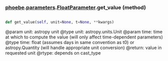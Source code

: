 ### [phoebe](phoebe.md).[parameters](phoebe.parameters.md).[FloatParameter](phoebe.parameters.FloatParameter.md).get_value (method)


```py

def get_value(self, unit=None, t=None, **kwargs)

```



@param unit: astropy unit
@type unit: astropy.units.Unit
@param time: time at which to compute the value (will only affect
    time-dependent parameters)
@type time: float (assumes days in same convention as t0) or astropy.Quantity
    (will handle appropriate unit conversion)
@return: value in requested unit
@rtype: depends on cast_type

